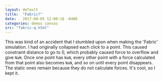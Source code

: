 ```yaml
---
layout: default
title:  "Fabric?"
date:   2017-08-05 12:00:18 -0400
categories: demos canvas
src: "fabric-q.html"
---
```


This was kind of an accident that I stumbled upon when making the 'Fabric' simulation. I had originally collapsed each click to a point. This caused constraint distance to go to 0, which probably caused force to overflow and give `NaN`. Once one point has `NaN`, every other point with a force calculated from that point also becomes `NaN`, and so on until every point disappears. The static ones remain because they do not calculate forces. It's cool, so I kept it.

